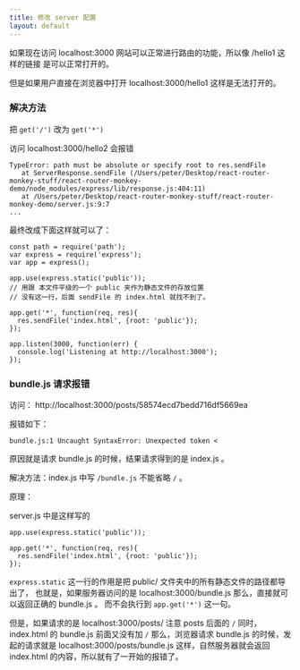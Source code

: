 ```yaml
---
title: 修改 server 配置
layout: default
---
```


如果现在访问 localhost:3000 网站可以正常进行路由的功能，所以像 /hello1 这样的链接
是可以正常打开的。

但是如果用户直接在浏览器中打开 localhost:3000/hello1 这样是无法打开的。

### 解决方法

把 `get('/')` 改为 `get('*')`

访问 localhost:3000/hello2 会报错

```
TypeError: path must be absolute or specify root to res.sendFile
   at ServerResponse.sendFile (/Users/peter/Desktop/react-router-monkey-stuff/react-router-monkey-demo/node_modules/express/lib/response.js:404:11)
   at /Users/peter/Desktop/react-router-monkey-stuff/react-router-monkey-demo/server.js:9:7
...

```


最终改成下面这样就可以了：

```
const path = require('path');
var express = require('express');
var app = express();

app.use(express.static('public'));
// 用跟 本文件平级的一个 public 夹作为静态文件的存放位置
// 没有这一行，后面 sendFile 的 index.html 就找不到了。

app.get('*', function(req, res){
  res.sendFile('index.html', {root: 'public'});
});

app.listen(3000, function(err) {
  console.log('Listening at http://localhost:3000');
});
```


### bundle.js 请求报错

访问： http://localhost:3000/posts/58574ecd7bedd716df5669ea

报错如下：

```
bundle.js:1 Uncaught SyntaxError: Unexpected token <
```

原因就是请求 bundle.js 的时候，结果请求得到的是 index.js 。

解决方法：index.js 中写 `/bundle.js` 不能省略 `/` 。

原理：

server.js 中是这样写的

```
app.use(express.static('public'));

app.get('*', function(req, res){
  res.sendFile('index.html', {root: 'public'});
});
```

`express.static` 这一行的作用是把 public/ 文件夹中的所有静态文件的路径都导出了，
也就是，如果服务器访问的是 localhost:3000/bundle.js 那么，直接就可以返回正确的 bundle.js 。
而不会执行到 `app.get('*')` 这一句。

但是，如果请求的是 localhost:3000/posts/ 注意 posts 后面的 `/` 同时，index.html 的 bundle.js
前面又没有加 `/` 那么，浏览器请求 bundle.js 的时候，发起的请求就是 localhost:3000/posts/bundle.js
这样，自然服务器就会返回 index.html 的内容，所以就有了一开始的报错了。
